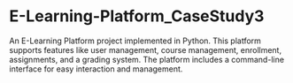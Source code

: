 # E-Learning-Platform_CaseStudy3
An E-Learning Platform project implemented in Python. This platform supports features like user management, course management, enrollment, assignments, and a grading system. The platform includes a command-line interface for easy interaction and management.
